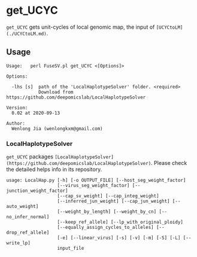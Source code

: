 # get_UCYC
`get_UCYC` gets unit-cycles of local genomic map, the input of `[UCYCtoLM](./UCYCtoLM.md)`.

## Usage

```
Usage:   perl FuseSV.pl get_UCYC <[Options]>

Options:

  -lhs [s]  path of the 'LocalHaplotypeSolver' folder. <required>
            Download from https://github.com/deepomicslab/LocalHaplotypeSolver

Version:
  0.02 at 2020-09-13

Author:
  Wenlong Jia (wenlongkxm@gmail.com)
```

### LocalHaplotypeSolver

`get_UCYC` packages `[LocalHaplotypeSolver](https://github.com/deepomicslab/LocalHaplotypeSolver)`.
Please check the detailed helps info in its repository.

```
usage: LocalHap.py [-h] [-o OUTPUT_FILE] [--host_seg_weight_factor]
                   [--virus_seg_weight_factor] [--junction_weight_factor]
                   [--cap_sv_weight] [--cap_integ_weight]
                   [--inferred_jun_weight] [--cap_jun_weight] [--auto_weight]
                   [--weight_by_length] [--weight_by_cn] [--no_infer_normal]
                   [--keep_ref_allele] [--lp_with_original_ploidy]
                   [--equally_assign_cycles_to_alleles] [--drop_ref_allele]
                   [-e] [--linear_virus] [-s] [-v] [-m] [-S] [-L] [--write_lp]
                   input_file
```
